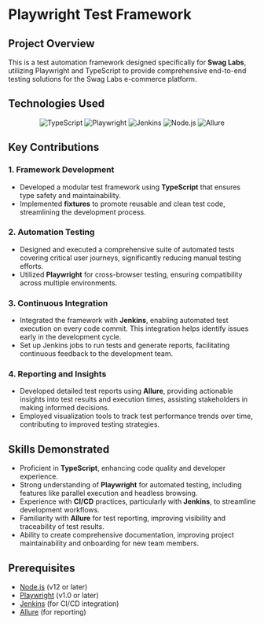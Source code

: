 # Playwright Test Framework

## Project Overview

This is a test automation framework designed specifically for **Swag Labs**, utilizing Playwright and TypeScript to provide comprehensive end-to-end testing solutions for the Swag Labs e-commerce platform.

## Technologies Used

<p align="center">
  <img src="https://img.shields.io/badge/TypeScript-007acc?logo=typescript&logoColor=white" alt="TypeScript" />
  <img src="https://img.shields.io/badge/Playwright-333333?logo=playwright&logoColor=white" alt="Playwright" />
  <img src="https://img.shields.io/badge/Jenkins-D24939?logo=jenkins&logoColor=white" alt="Jenkins" />
  <img src="https://img.shields.io/badge/Node.js-339933?logo=nodedotjs&logoColor=white" alt="Node.js" />
  <img src="https://img.shields.io/badge/Allure-FF5A28?logo=allure&logoColor=white" alt="Allure" />
</p>

## Key Contributions

### 1. **Framework Development**
- Developed a modular test framework using **TypeScript** that ensures type safety and maintainability.
- Implemented **fixtures** to promote reusable and clean test code, streamlining the development process.

### 2. **Automation Testing**
- Designed and executed a comprehensive suite of automated tests covering critical user journeys, significantly reducing manual testing efforts.
- Utilized **Playwright** for cross-browser testing, ensuring compatibility across multiple environments.

### 3. **Continuous Integration**
- Integrated the framework with **Jenkins**, enabling automated test execution on every code commit. This integration helps identify issues early in the development cycle.
- Set up Jenkins jobs to run tests and generate reports, facilitating continuous feedback to the development team.

### 4. **Reporting and Insights**
- Developed detailed test reports using **Allure**, providing actionable insights into test results and execution times, assisting stakeholders in making informed decisions.
- Employed visualization tools to track test performance trends over time, contributing to improved testing strategies.

## Skills Demonstrated

- Proficient in **TypeScript**, enhancing code quality and developer experience.
- Strong understanding of **Playwright** for automated testing, including features like parallel execution and headless browsing.
- Experience with **CI/CD** practices, particularly with **Jenkins**, to streamline development workflows.
- Familiarity with **Allure** for test reporting, improving visibility and traceability of test results.
- Ability to create comprehensive documentation, improving project maintainability and onboarding for new team members.

## Prerequisites

- [Node.js](https://nodejs.org/) (v12 or later)
- [Playwright](https://playwright.dev/) (v1.0 or later)
- [Jenkins](https://www.jenkins.io/) (for CI/CD integration)
- [Allure](https://docs.qameta.io/allure/) (for reporting)

